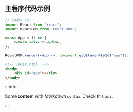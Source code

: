 ## 主程序代码示例

```jsx
// index.js
import React from "react";
import ReactDOM from "react-dom";

const App = () => {
    return <div>123</div>;
};

ReactDOM.render(<App />, document.getElementById("app"));
```

```html
<!-- index.html  -->
<body>
    <div id="app"></div>
</body>
```

:::info

Some **content** with _Markdown_ `syntax`. Check [this `api`](#).

:::
